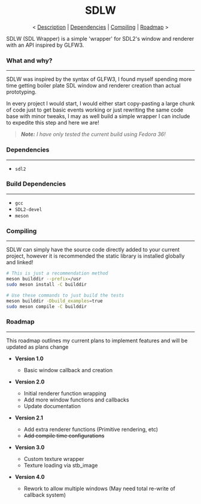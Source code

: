 <h1 align="center">SDLW</h1>

<p align="center">
    <
    <a href="#what-and-why">Description</a> |
    <a href="#dependencies">Dependencies</a> |
    <a href="#compiling">Compiling</a> |
    <a href="#roadmap">Roadmap</a>
    >
</p>

SDLW (SDL Wrapper) is a simple 'wrapper' for SDL2's window and renderer with an API inspired by GLFW3.

### What and why?
---

SDLW was inspired by the syntax of GLFW3, I found myself spending more time getting boiler plate SDL window and renderer creation than actual prototyping.

In every project I would start, I would either start copy-pasting a large chunk of code just to get basic events working or just rewriting the same code base with minor tweaks, I may as well build a simple wrapper I can include to expedite this step and here we are!

> _**Note:** I have only tested the current build using Fedora 36!_

### Dependencies
---

- `sdl2`

### Build Dependencies
---

- `gcc`
- `SDL2-devel`
- `meson`

### Compiling
---

SDLW can simply have the source code directly added to your current project, however it is recommended the static library is installed globally and linked!

```bash
# This is just a recommendation method
meson builddir --prefix=/usr
sudo meson install -C builddir

# Use these commands to just build the tests
meson builddir -Dbuild_examples=true
sudo meson compile -C builddir
```

### Roadmap
---

This roadmap outlines my current plans to implement features and will be updated as plans change

- __Version 1.0__
  - Basic window callback and creation

- __Version 2.0__
  - Initial renderer function wrapping
  - Add more window functions and callbacks
  - Update documentation

- __Version 2.1__
  - Add extra renderer functions (Primitive rendering, etc)
  - ~~Add compile time configurations~~

- __Version 3.0__
  - Custom texture wrapper
  - Texture loading via stb_image

- __Version 4.0__
  - Rework to allow multiple windows (May need total re-write of callback system)
